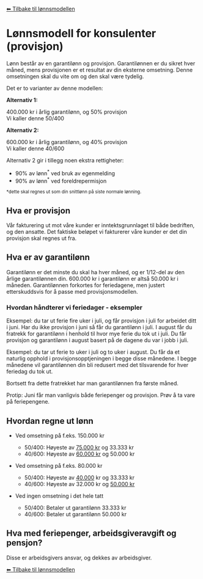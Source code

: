<!--
Apparat company repository (c) by Håkon Nilsen, et.al.

Apparat company repository is licensed under a
Creative Commons Attribution 4.0 International License.

You should have received a copy of the license along with this
work. If not, see <http://creativecommons.org/licenses/by/4.0/>.
-->

[⬅ Tilbake til lønnsmodellen](lonnsmodell.md)

# Lønnsmodell for konsulenter (provisjon)

Lønn består av en garantilønn og provisjon. Garantilønnen er du sikret hver måned, mens provisjonen er et resultat av 
din eksterne omsetning. Denne omsetningen skal du vite om og den skal være tydelig.

Det er to varianter av denne modellen:

<b>Alternativ 1:</b>

400.000 kr i årlig garantilønn, og 50% provisjon<br/>
Vi kaller denne 50/400

<b>Alternativ 2:</b>

600.000 kr i årlig garantilønn, og 40% provisjon<br/>
Vi kaller denne 40/600

Alternativ 2 gir i tillegg noen ekstra rettigheter:
 - 90% av lønn<sup>*</sup> ved bruk av egenmelding
 - 90% av lønn<sup>*</sup> ved foreldrepermisjon
 
<sup>*dette skal regnes ut som din snittlønn på siste normale lønning.</sup>

## Hva er provisjon

Vår fakturering ut mot våre kunder er inntektsgrunnlaget til både bedriften, og den ansatte. Det faktiske beløpet
vi fakturerer våre kunder er det din provisjon skal regnes ut fra.

## Hva er av garantilønn

Garantilønn er det minste du skal ha hver måned, og er 1/12-del av den årlige garantilønnen din. 
600.000 kr i garantilønn er altså 50.000 kr i måneden. Garantilønnen forkortes for feriedagene, men justert 
etterskuddsvis for å passe med provisjonsmodellen. 

### Hvordan håndterer vi feriedager - eksempler

Eksempel: du tar ut ferie fire uker i juli, og får provisjon i juli for arbeidet ditt i juni. Har du ikke provisjon i
juni så får du garantilønn i juli. I august får du fratrekk for garantilønn i henhold til hvor mye ferie du tok ut i
juli. Du får provisjon og garantilønn i august basert på de dagene du var i jobb i juli.

Eksempel: du tar ut ferie to uker i juli og to uker i august. Du får da et naturlig opphold i provisjonsopptjeningen i 
begge disse månedene. I begge månedene vil garantilønnen din bli redusert med det tilsvarende for hver feriedag du
tok ut.

Bortsett fra dette fratrekket har man garantilønnen fra første måned.

Protip: Juni får man vanligvis både feriepenger og provisjon. Prøv å ta vare på feriepengene.

## Hvordan regne ut lønn

* Ved omsetning på f.eks. 150.000 kr
  * 50/400: Høyeste av <u>75.000 kr</u> og 33.333 kr
  * 40/600: Høyeste av <u>60.000 kr</u> og 50.000 kr
  
* Ved omsetning på f.eks. 80.000 kr
  * 50/400: Høyeste av <u>40.000</u> kr og 33.333 kr
  * 40/600: Høyeste av 32.000 kr og <u>50.000 kr</u>
    
* Ved ingen omsetning i det hele tatt
  * 50/400: Betaler ut garantilønn 33.333 kr
  * 40/600: Betaler ut garantilønn 50.000 kr

## Hva med feriepenger, arbeidsgiveravgift og pensjon?

Disse er arbeidsgivers ansvar, og dekkes av arbeidsgiver.

[⬅ Tilbake til lønnsmodellen](lonnsmodell.md)
